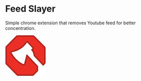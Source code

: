 # Feed Slayer

Simple chrome extension that removes Youtube feed for better concentration.

![GitHub Logo](/src/icon.png)